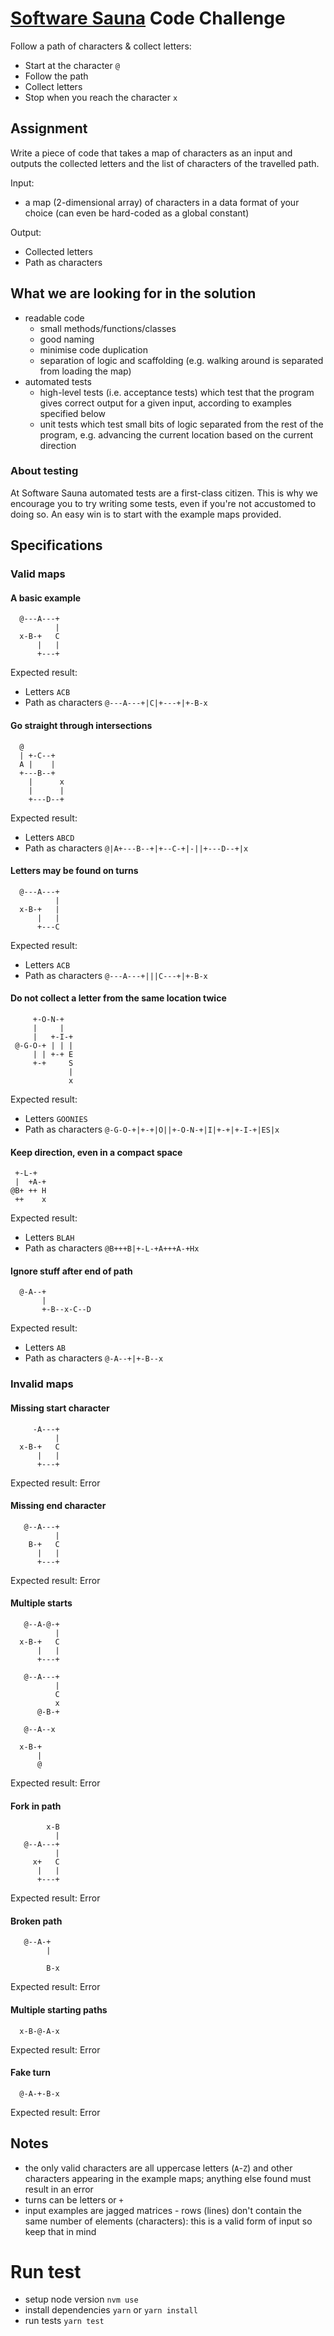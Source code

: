 # [Software Sauna](https://www.softwaresauna.com/) Code Challenge

Follow a path of characters & collect letters:

- Start at the character `@`
- Follow the path
- Collect letters
- Stop when you reach the character `x`

## Assignment

Write a piece of code that takes a map of characters as an input and outputs the collected letters and the list of characters of the travelled path.

Input:

- a map (2-dimensional array) of characters in a data format of your choice (can even be hard-coded as a global constant)

Output:

- Collected letters
- Path as characters

## What we are looking for in the solution

- readable code
  - small methods/functions/classes
  - good naming
  - minimise code duplication
  - separation of logic and scaffolding (e.g. walking around is separated from loading the map)
- automated tests
  - high-level tests (i.e. acceptance tests) which test that the program gives correct output for a given input, according to examples specified below
  - unit tests which test small bits of logic separated from the rest of the program, e.g. advancing the current location based on the current direction

### About testing

At Software Sauna automated tests are a first-class citizen. This is why we encourage you to try writing some tests, even if you're not accustomed to doing so. An easy win is to start with the example maps provided.

## Specifications

### Valid maps

#### A basic example

```
  @---A---+
          |
  x-B-+   C
      |   |
      +---+
```

Expected result:

- Letters `ACB`
- Path as characters `@---A---+|C|+---+|+-B-x`

#### Go straight through intersections

```
  @
  | +-C--+
  A |    |
  +---B--+
    |      x
    |      |
    +---D--+
```

Expected result:

- Letters `ABCD`
- Path as characters `@|A+---B--+|+--C-+|-||+---D--+|x`

#### Letters may be found on turns

```
  @---A---+
          |
  x-B-+   |
      |   |
      +---C
```

Expected result:

- Letters `ACB`
- Path as characters `@---A---+|||C---+|+-B-x`

#### Do not collect a letter from the same location twice

```
     +-O-N-+
     |     |
     |   +-I-+
 @-G-O-+ | | |
     | | +-+ E
     +-+     S
             |
             x
```

Expected result:

- Letters `GOONIES`
- Path as characters `@-G-O-+|+-+|O||+-O-N-+|I|+-+|+-I-+|ES|x`

#### Keep direction, even in a compact space

```
 +-L-+
 |  +A-+
@B+ ++ H
 ++    x
```

Expected result:

- Letters `BLAH`
- Path as characters `@B+++B|+-L-+A+++A-+Hx`

#### Ignore stuff after end of path

```
  @-A--+
       |
       +-B--x-C--D
```

Expected result:

- Letters `AB`
- Path as characters `@-A--+|+-B--x`

### Invalid maps

#### Missing start character

```
     -A---+
          |
  x-B-+   C
      |   |
      +---+
```

Expected result: Error

#### Missing end character

```
   @--A---+
          |
    B-+   C
      |   |
      +---+
```

Expected result: Error

#### Multiple starts

```
   @--A-@-+
          |
  x-B-+   C
      |   |
      +---+
```

```
   @--A---+
          |
          C
          x
      @-B-+
```

```
   @--A--x

  x-B-+
      |
      @
```

Expected result: Error

#### Fork in path

```
        x-B
          |
   @--A---+
          |
     x+   C
      |   |
      +---+
```

Expected result: Error

#### Broken path

```
   @--A-+
        |

        B-x
```

Expected result: Error

#### Multiple starting paths

```
  x-B-@-A-x
```

Expected result: Error

#### Fake turn

```
  @-A-+-B-x
```

Expected result: Error

## Notes

- the only valid characters are all uppercase letters (`A`-`Z`) and other characters appearing in the example maps; anything else found must result in an error
- turns can be letters or `+`
- input examples are jagged matrices - rows (lines) don't contain the same number of elements (characters): this is a valid form of input so keep that in mind

# Run test

- setup node version `nvm use`
- install dependencies `yarn` or `yarn install`
- run tests `yarn test`
